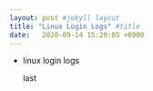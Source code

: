```yaml
---
layout: post #jekyll layout
title: "Linux Login Logs" #title 
date:   2020-09-14 15:20:05 +0900                 
---
```


-   linux login logs

    last

